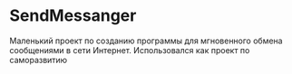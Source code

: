 # SendMessanger
Маленький проект по созданию программы для мгновенного обмена сообщениями в сети Интернет. Использовался как проект по саморазвитию
